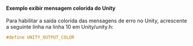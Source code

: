 #### Exemplo exibir mensagem colorida do Unity

Para habilitar a saída colorida das mensagens de erro no Unity, acrescente a
seguinte linha na linha 10 em Unity/unity.h:

```c
#define UNITY_OUTPUT_COLOR
```
